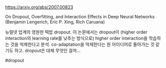 https://arxiv.org/abs/2007.00823

On Dropout, Overfitting, and Interaction Effects in Deep Neural Networks (Benjamin Lengerich, Eric P. Xing, Rich Caruana)

뉴럴넷 업계의 영원한 떡밥 dropout. 이 논문에서는 dropout이 (higher order interaction의 learning rate를 낮추는 방식으로) higher order interaction을 학습하는 것을 억제한다고 분석. co-adaptation을 억제한다는 원 아이디어로 돌아가는 것 같기도 하고. dropout은 대체 무엇인 걸까...

#dropout 
